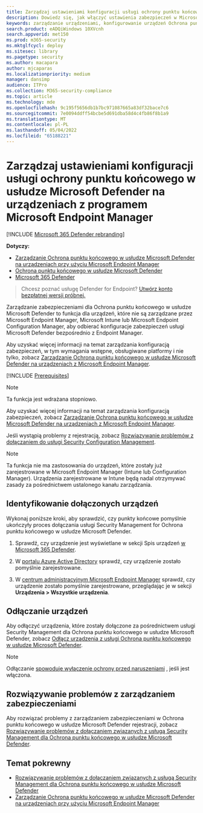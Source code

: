 ```yaml
---
title: Zarządzaj ustawieniami konfiguracji usługi ochrony punktu końcowego w usłudze Microsoft Defender na urządzeniach z programem Microsoft Endpoint Manager
description: Dowiedz się, jak włączyć ustawienia zabezpieczeń w Microsoft Endpoint Manager za pośrednictwem Ochrona punktu końcowego w usłudze Microsoft Defender.
keywords: zarządzanie urządzeniami, konfigurowanie urządzeń Ochrona punktu końcowego w usłudze Microsoft Defender, Microsoft Endpoint Manager
search.product: eADQiWindows 10XVcnh
search.appverid: met150
ms.prod: m365-security
ms.mktglfcycl: deploy
ms.sitesec: library
ms.pagetype: security
ms.author: macapara
author: mjcaparas
ms.localizationpriority: medium
manager: dansimp
audience: ITPro
ms.collection: M365-security-compliance
ms.topic: article
ms.technology: mde
ms.openlocfilehash: 9c195f5656db1b7bc971087665a83df32bace7c6
ms.sourcegitcommit: 7e0094ddff54bcbe5d691dba58d4c4fb86f8b1a9
ms.translationtype: MT
ms.contentlocale: pl-PL
ms.lasthandoff: 05/04/2022
ms.locfileid: "65188221"
---
```

# <a name="manage-microsoft-defender-for-endpoint-configuration-settings-on-devices-with-microsoft-endpoint-manager"></a>Zarządzaj ustawieniami konfiguracji usługi ochrony punktu końcowego w usłudze Microsoft Defender na urządzeniach z programem Microsoft Endpoint Manager

[!INCLUDE [Microsoft 365 Defender rebranding](../../includes/microsoft-defender.md)]

**Dotyczy:**

- [Zarządzanie Ochrona punktu końcowego w usłudze Microsoft Defender na urządzeniach przy użyciu Microsoft Endpoint Manager](/mem/intune/protect/mde-security-integration)
- [Ochrona punktu końcowego w usłudze Microsoft Defender](https://go.microsoft.com/fwlink/p/?linkid=2154037)
- [Microsoft 365 Defender](https://go.microsoft.com/fwlink/?linkid=2118804)



> Chcesz poznać usługę Defender for Endpoint? [Utwórz konto bezpłatnej wersji próbnej.](https://signup.microsoft.com/create-account/signup?products=7f379fee-c4f9-4278-b0a1-e4c8c2fcdf7e&ru=https://aka.ms/MDEp2OpenTrial?ocid=docs-wdatp-configureendpointsscript-abovefoldlink)


Zarządzanie zabezpieczeniami dla Ochrona punktu końcowego w usłudze Microsoft Defender to funkcja dla urządzeń, które nie są zarządzane przez Microsoft Endpoint Manager, Microsoft Intune lub Microsoft Endpoint Configuration Manager, aby odbierać konfiguracje zabezpieczeń usługi Microsoft Defender bezpośrednio z Endpoint Manager.


Aby uzyskać więcej informacji na temat zarządzania konfiguracją zabezpieczeń, w tym wymagania wstępne, obsługiwane platformy i nie tylko, zobacz [Zarządzanie Ochrona punktu końcowego w usłudze Microsoft Defender na urządzeniach z Microsoft Endpoint Manager](/mem/intune/protect/mde-security-integration).



[!INCLUDE [Prerequisites](../../includes/security-config-mgt-prerequisites.md)]

>[!NOTE]
>Ta funkcja jest wdrażana stopniowo. 

Aby uzyskać więcej informacji na temat zarządzania konfiguracją zabezpieczeń, zobacz [Zarządzanie Ochrona punktu końcowego w usłudze Microsoft Defender na urządzeniach z Microsoft Endpoint Manager](/mem/intune/protect/mde-security-integration).

Jeśli wystąpią problemy z rejestracją, zobacz [Rozwiązywanie problemów z dołączaniem do usługi Security Configuration Management](troubleshoot-security-config-mgt.md).

> [!NOTE]
> Ta funkcja nie ma zastosowania do urządzeń, które zostały już zarejestrowane w Microsoft Endpoint Manager (Intune lub Configuration Manager). Urządzenia zarejestrowane w Intune będą nadal otrzymywać zasady za pośrednictwem ustalonego kanału zarządzania.

## <a name="identify-onboarded-devices"></a>Identyfikowanie dołączonych urządzeń

Wykonaj poniższe kroki, aby sprawdzić, czy punkty końcowe pomyślnie ukończyły proces dołączania usługi Security Management for Ochrona punktu końcowego w usłudze Microsoft Defender.

1.  Sprawdź, czy urządzenie jest wyświetlane w sekcji Spis urządzeń [w Microsoft 365 Defender](https://security.microsoft.com/).

2.  W [portalu Azure Active Directory](https://aad.portal.azure.com/#blade/Microsoft_AAD_Devices/DevicesMenuBlade/Devices/menuId/) sprawdź, czy urządzenie zostało pomyślnie zarejestrowane.

3.  W [centrum administracyjnym Microsoft Endpoint Manager](https://endpoint.microsoft.com/#blade/Microsoft_Intune_DeviceSettings/DevicesMenu/mDMDevicesPreview) sprawdź, czy urządzenie zostało pomyślnie zarejestrowane, przeglądając je w sekcji **Urządzenia > Wszystkie urządzenia**.


## <a name="offboard-devices"></a>Odłączanie urządzeń
Aby odłączyć urządzenia, które zostały dołączone za pośrednictwem usługi Security Management dla Ochrona punktu końcowego w usłudze Microsoft Defender, zobacz [Odłącz urządzenia z usługi Ochrona punktu końcowego w usłudze Microsoft Defender](offboard-machines.md).

>[!NOTE]
>Odłączanie [spowoduje wyłączenie ochrony przed naruszeniami](prevent-changes-to-security-settings-with-tamper-protection.md#manage-tamper-protection-for-your-organization-using-the-microsoft-365-defender-portal) , jeśli jest włączona.

## <a name="troubleshooting-security-management"></a>Rozwiązywanie problemów z zarządzaniem zabezpieczeniami 
Aby rozwiązać problemy z zarządzaniem zabezpieczeniami w Ochrona punktu końcowego w usłudze Microsoft Defender rejestracji, zobacz [Rozwiązywanie problemów z dołączaniem związanych z usługą Security Management dla Ochrona punktu końcowego w usłudze Microsoft Defender](troubleshoot-security-config-mgt.md).

## <a name="related-topic"></a>Temat pokrewny
- [Rozwiązywanie problemów z dołączaniem związanych z usługą Security Management dla Ochrona punktu końcowego w usłudze Microsoft Defender](troubleshoot-security-config-mgt.md)
- [Zarządzanie Ochrona punktu końcowego w usłudze Microsoft Defender na urządzeniach przy użyciu Microsoft Endpoint Manager](/mem/intune/protect/mde-security-integration#configure-your-tenant-to-support-mde-security-configuration-management)
